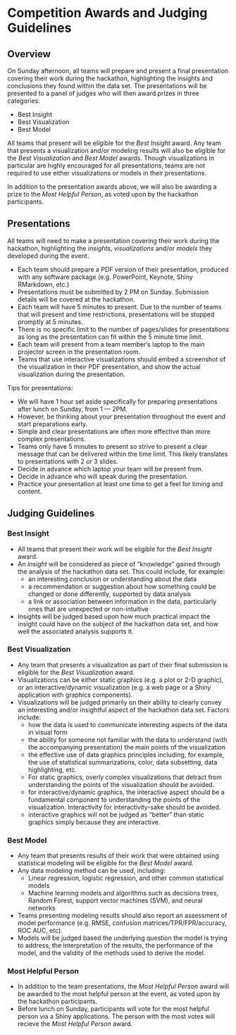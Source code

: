 # Competition Awards and Judging Guidelines

## Overview

On Sunday afternoon, all teams will prepare and present a final presentation covering their work during the hackathon, highlighting the insights and conclusions they found within the data set.  The presentations will be presented to a panel of judges who will then award prizes in three categories:

* Best Insight
* Best Visualization
* Best Model

All teams that present will be eligible for the *Best Insight* award.  Any team that presents a visualization and/or modeling results will also be eligible for the *Best Visualization* and *Best Model* awards.  Though visualizations in particular are highly encouraged for all presentations, teams are not required to use either visualizations or models in their presentations.

In addition to the presentation awards above, we will also be awarding a prize to the *Most Helpful Person*, as voted upon by the hackathon participants.

## Presentations
All teams will need to make a presentation covering their work during the hackathon, highlighting the *insights*, *visualizations* and/or *models* they developed during the event.  

* Each team should prepare a PDF version of their presentation, produced with any software package (e.g. PowerPoint, Keynote, Shiny RMarkdown, etc.)
* Presentations must be submitted by 2 PM on Sunday. Submission details will be covered at the hackathon.
* Each team will have 5 minutes to present.  Due to the number of teams that will present and time restrictions, presentations will be stopped promptly at 5 minutes.
* There is no specific limit to the number of pages/slides for presentations as long as the presentation can fit within the 5 minute time limit.
* Each team will present from a team member’s laptop to the main projector screen in the presentation room.
* Teams that use interactive visualizations should embed a screenshot of the visualization in their PDF presentation, and show the actual visualization during the presentation.

Tips for presentations:

* We will have 1 hour set aside specifically for preparing presentations after lunch on Sunday, from 1 — 2PM.
* However, be thinking about your presentation throughout the event and start preparations early.
* Simple and clear presentations are often more effective than more complex presentations.
* Teams only have 5 minutes to present so strive to present a clear message that can be delivered within the time limit.  This likely translates to presentations with 2 or 3 slides.
* Decide in advance which laptop your team will be present from.
* Decide in advance who will speak during the presentation.
* Practice your presentation at least one time to get a feel for timing and content.


## Judging Guidelines

### Best Insight
* All teams that present their work will be eligible for the *Best Insight* award.
* An *insight* will be considered as piece of “knowledge” gained through the analysis of the hackathon data set.  This could include, for example:
	* an interesting conclusion or understanding about the data
	* a recommendation or suggestion about how something could be changed or done differently, supported by data analysis
	* a link or association between information in the data, particularly ones that are unexpected or non-intuitive
* Insights will be judged based upon how much practical impact the insight could have on the subject of the hackathon data set, and how well the associated analysis supports it.

### Best Visualization
* Any team that presents a visualization as part of their final submission is eligible for the *Best Visualization* award.
* Visualizations can be either static graphics (e.g. a plot or 2-D graphic), or an interactive/dynamic visualization (e.g. a web page or a Shiny application with graphics components).
* Visualizations will be judged primarily on their ability to clearly convey an interesting and/or insightful aspect of the hackathon data set.  Factors include:
	* how the data is used to communicate interesting aspects of the data in visual form
	* the ability for someone not familiar with the data to understand (with the accompanying presentation) the main points of the visualization
	* the effective use of data graphics principles including, for example, the use of statistical summarizations, color, data subsetting, data highlighting, etc.
	* For static graphics, overly complex visualizations that detract from understanding the points of the visualization should be avoided.
	* for interactive/dynamic graphics, the interactive aspect should be a fundamental component to understanding the points of the visualization.  Interactivity for interactivity-sake should be avoided.
	* interactive graphics will not be judged as “better” than static graphics simply because they are interactive.

### Best Model
* Any team that presents results of their work that were obtained using statistical modeling will be eligible for the *Best Model* award.
* Any data modeling method can be used, including:
	* Linear regression, logistic regression, and other common statistical models
	* Machine learning models and algorithms such as decisions trees, Random Forest, support vector machines (SVM), and neural networks
* Teams presenting modeling results should also report an assessment of model performance (e.g. RMSE, confusion matrices/TPR/FPR/accuracy, ROC AUC, etc). 
* Models will be judged based the underlying question the model is trying to address, the interpretation of the results, the performance of the model, and the validity of the methods used to derive the model.

### Most Helpful Person

* In addition to the team presentations, the *Most Helpful Person* award will be awarded to the most helpful person at the event, as voted upon by the hackathon participants.
* Before lunch on Sunday, participants will vote for the most helpful person via a Shiny applications.  The person with the most votes will recieve the *Most Helpful Person* award.


